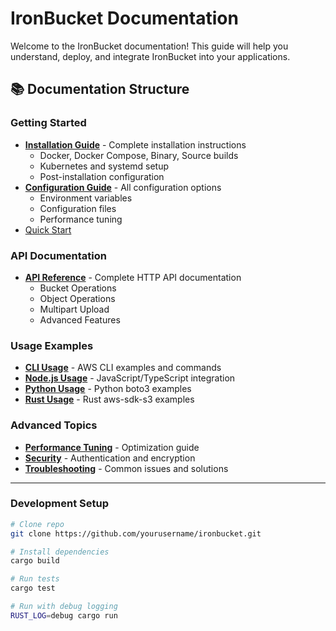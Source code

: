 # IronBucket Documentation

Welcome to the IronBucket documentation! This guide will help you understand, deploy, and integrate IronBucket into your applications.

## 📚 Documentation Structure

### Getting Started
- **[Installation Guide](INSTALL.md)** - Complete installation instructions
  - Docker, Docker Compose, Binary, Source builds
  - Kubernetes and systemd setup
  - Post-installation configuration
- **[Configuration Guide](CONFIGURATION.md)** - All configuration options
  - Environment variables
  - Configuration files
  - Performance tuning
- [Quick Start](#quick-start)

### API Documentation
- **[API Reference](API.md)** - Complete HTTP API documentation
  - Bucket Operations
  - Object Operations
  - Multipart Upload
  - Advanced Features

### Usage Examples
- **[CLI Usage](USAGE_CLI.md)** - AWS CLI examples and commands
- **[Node.js Usage](USAGE_NODEJS.md)** - JavaScript/TypeScript integration
- **[Python Usage](USAGE_PYTHON.md)** - Python boto3 examples
- **[Rust Usage](USAGE_RUST.md)** - Rust aws-sdk-s3 examples

### Advanced Topics
- **[Performance Tuning](PERFORMANCE.md)** - Optimization guide
- **[Security](SECURITY.md)** - Authentication and encryption
- **[Troubleshooting](TROUBLESHOOTING.md)** - Common issues and solutions

---

### Development Setup

```bash
# Clone repo
git clone https://github.com/yourusername/ironbucket.git

# Install dependencies
cargo build

# Run tests
cargo test

# Run with debug logging
RUST_LOG=debug cargo run
```
